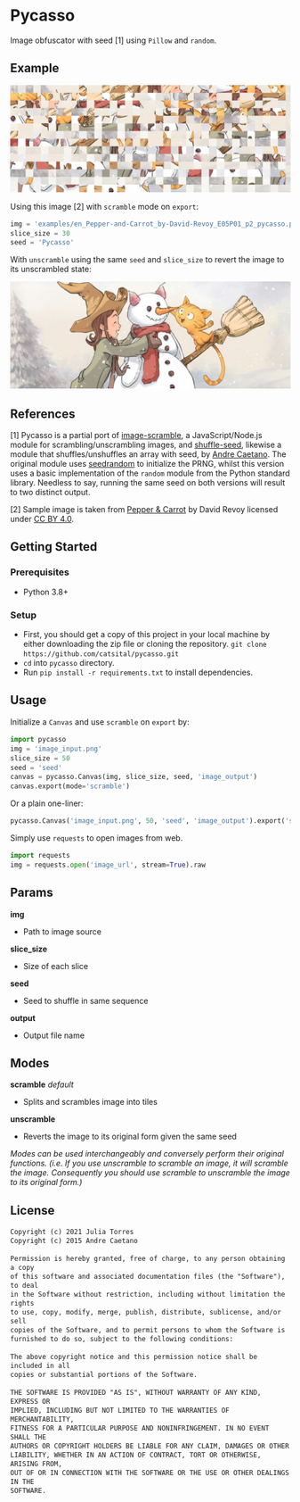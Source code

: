 # Pycasso

Image obfuscator with seed [1] using `Pillow` and `random`.

## Example

![example_scramble](./examples/en_Pepper-and-Carrot_by-David-Revoy_E05P01_p2_scramble.png)

Using this image [2] with `scramble` mode on `export`:

```python
img = 'examples/en_Pepper-and-Carrot_by-David-Revoy_E05P01_p2_pycasso.png'
slice_size = 30
seed = 'Pycasso'
```

With `unscramble` using the same `seed` and `slice_size` to revert the image to its unscrambled state:

![example_unscramble](./examples/en_Pepper-and-Carrot_by-David-Revoy_E05P01_p2_unscramble.png)

## References

[1] Pycasso is a partial port of [image-scramble](https://github.com/webcaetano/image-scramble), a JavaScript/Node.js module for scrambling/unscrambling images, and [shuffle-seed](https://github.com/webcaetano/shuffleseed), likewise a module that shuffles/unshuffles an array with seed, by [Andre Caetano](https://github.com/webcaetano). The original module uses [seedrandom](https://github.com/davidbau/seedrandom) to initialize the PRNG, whilst this version uses a basic implementation of the `random` module from the Python standard library. Needless to say, running the same seed on both versions will result to two distinct output.

[2] Sample image is taken from [Pepper & Carrot]('https://peppercarrot.com/') by David Revoy licensed under [CC BY 4.0]('https://www.peppercarrot.com/en/license/index.html').

## Getting Started

### Prerequisites
* Python 3.8+

### Setup
* First, you should get a copy of this project in your local machine by either downloading the zip file or cloning the repository. `git clone https://github.com/catsital/pycasso.git`
* `cd` into `pycasso` directory.
* Run `pip install -r requirements.txt` to install dependencies.

## Usage

Initialize a `Canvas` and use `scramble` on `export` by:

```python
import pycasso
img = 'image_input.png'
slice_size = 50
seed = 'seed'
canvas = pycasso.Canvas(img, slice_size, seed, 'image_output')
canvas.export(mode='scramble')
```

Or a plain one-liner:
```python
pycasso.Canvas('image_input.png', 50, 'seed', 'image_output').export('scramble')
```

Simply use `requests` to open images from web.

```python
import requests
img = requests.open('image_url', stream=True).raw
```

## Params

**img**
* Path to image source

**slice_size**
* Size of each slice

**seed**
* Seed to shuffle in same sequence

**output**
* Output file name

## Modes

**scramble** *default*
* Splits and scrambles image into tiles

**unscramble**
* Reverts the image to its original form given the same seed

*Modes can be used interchangeably and conversely perform their original functions. (i.e. If you use unscramble to scramble an image, it will scramble the image. Consequently you should use scramble to unscramble the image to its original form.)*

## License

```
Copyright (c) 2021 Julia Torres
Copyright (c) 2015 Andre Caetano

Permission is hereby granted, free of charge, to any person obtaining a copy
of this software and associated documentation files (the "Software"), to deal
in the Software without restriction, including without limitation the rights
to use, copy, modify, merge, publish, distribute, sublicense, and/or sell
copies of the Software, and to permit persons to whom the Software is
furnished to do so, subject to the following conditions:

The above copyright notice and this permission notice shall be included in all
copies or substantial portions of the Software.

THE SOFTWARE IS PROVIDED "AS IS", WITHOUT WARRANTY OF ANY KIND, EXPRESS OR
IMPLIED, INCLUDING BUT NOT LIMITED TO THE WARRANTIES OF MERCHANTABILITY,
FITNESS FOR A PARTICULAR PURPOSE AND NONINFRINGEMENT. IN NO EVENT SHALL THE
AUTHORS OR COPYRIGHT HOLDERS BE LIABLE FOR ANY CLAIM, DAMAGES OR OTHER
LIABILITY, WHETHER IN AN ACTION OF CONTRACT, TORT OR OTHERWISE, ARISING FROM,
OUT OF OR IN CONNECTION WITH THE SOFTWARE OR THE USE OR OTHER DEALINGS IN THE
SOFTWARE.
```
